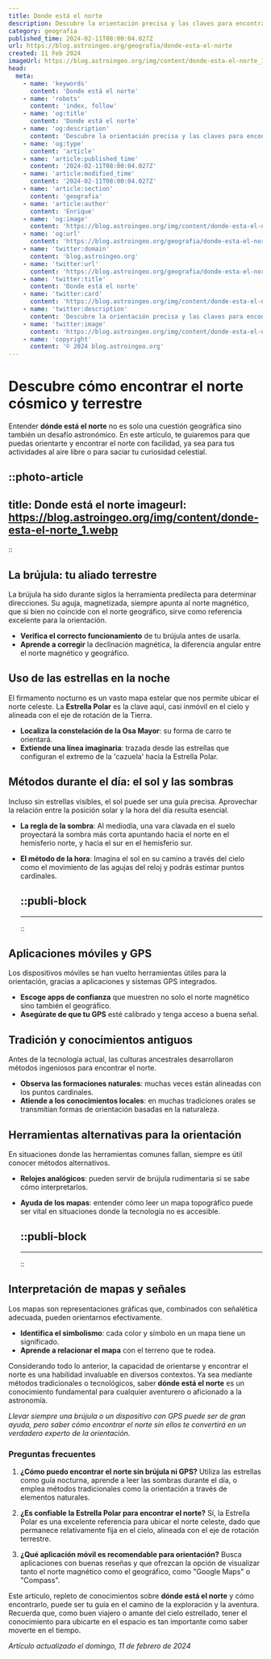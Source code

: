 ```yaml
---
title: Donde está el norte
description: Descubre la orientación precisa y las claves para encontrar el norte sin brújula. Navega con confianza y seguridad en cualquier entorno.
category: geografia
published_time: 2024-02-11T08:00:04.027Z
url: https://blog.astroingeo.org/geografia/donde-esta-el-norte
created: 11 Feb 2024
imageUrl: https://blog.astroingeo.org/img/content/donde-esta-el-norte_1.webp
head:
  meta:
    - name: 'keywords'
      content: 'Donde está el norte'
    - name: 'robots'
      content: 'index, follow'
    - name: 'og:title'
      content: 'Donde está el norte'
    - name: 'og:description'
      content: 'Descubre la orientación precisa y las claves para encontrar el norte sin brújula. Navega con confianza y seguridad en cualquier entorno.'
    - name: 'og:type'
      content: 'article'
    - name: 'article:published_time'
      content: '2024-02-11T08:00:04.027Z'
    - name: 'article:modified_time'
      content: '2024-02-11T08:00:04.027Z'
    - name: 'article:section'
      content: 'geografia'
    - name: 'article:author'
      content: 'Enrique'
    - name: 'og:image'
      content: 'https://blog.astroingeo.org/img/content/donde-esta-el-norte_1.webp'
    - name: 'og:url'
      content: 'https://blog.astroingeo.org/geografia/donde-esta-el-norte'
    - name: 'twitter:domain'
      content: 'blog.astroingeo.org'
    - name: 'twitter:url'
      content: 'https://blog.astroingeo.org/geografia/donde-esta-el-norte'
    - name: 'twitter:title'
      content: 'Donde está el norte'
    - name: 'twitter:card'
      content: 'https://blog.astroingeo.org/img/content/donde-esta-el-norte_1.webp'
    - name: 'twitter:description'
      content: 'Descubre la orientación precisa y las claves para encontrar el norte sin brújula. Navega con confianza y seguridad en cualquier entorno.'
    - name: 'twitter:image'
      content: 'https://blog.astroingeo.org/img/content/donde-esta-el-norte_1.webp'
    - name: 'copyright'
      content: '© 2024 blog.astroingeo.org'
---
```

# Descubre cómo encontrar el norte cósmico y terrestre

Entender **dónde está el norte** no es solo una cuestión geográfica sino también un desafío astronómico. En este artículo, te guiaremos para que puedas orientarte y encontrar el norte con facilidad, ya sea para tus actividades al aire libre o para saciar tu curiosidad celestial.


::photo-article
---
title: Donde está el norte
imageurl: https://blog.astroingeo.org/img/content/donde-esta-el-norte_1.webp
---
::


## La brújula: tu aliado terrestre
La brújula ha sido durante siglos la herramienta predilecta para determinar direcciones. Su aguja, magnetizada, siempre apunta al norte magnético, que si bien no coincide con el norte geográfico, sirve como referencia excelente para la orientación.

- **Verifica el correcto funcionamiento** de tu brújula antes de usarla.
- **Aprende a corregir** la declinación magnética, la diferencia angular entre el norte magnético y geográfico.

## Uso de las estrellas en la noche

El firmamento nocturno es un vasto mapa estelar que nos permite ubicar el norte celeste. La **Estrella Polar** es la clave aquí, casi inmóvil en el cielo y alineada con el eje de rotación de la Tierra.

- **Localiza la constelación de la Osa Mayor**: su forma de carro te orientará.
- **Extiende una línea imaginaria**: trazada desde las estrellas que configuran el extremo de la 'cazuela' hacia la Estrella Polar.

## Métodos durante el día: el sol y las sombras

Incluso sin estrellas visibles, el sol puede ser una guía precisa. Aprovechar la relación entre la posición solar y la hora del día resulta esencial.

- **La regla de la sombra**: Al mediodía, una vara clavada en el suelo proyectará la sombra más corta apuntando hacia el norte en el hemisferio norte, y hacia el sur en el hemisferio sur.
- **El método de la hora**: Imagina el sol en su camino a través del cielo como el movimiento de las agujas del reloj y podrás estimar puntos cardinales.


  ::publi-block
  ---
  ---
  ::
  
  
## Aplicaciones móviles y GPS

Los dispositivos móviles se han vuelto herramientas útiles para la orientación, gracias a aplicaciones y sistemas GPS integrados.

- **Escoge apps de confianza** que muestren no solo el norte magnético sino también el geográfico.
- **Asegúrate de que tu GPS** esté calibrado y tenga acceso a buena señal.

## Tradición y conocimientos antiguos

Antes de la tecnología actual, las culturas ancestrales desarrollaron métodos ingeniosos para encontrar el norte.

- **Observa las formaciones naturales**: muchas veces están alineadas con los puntos cardinales.
- **Atiende a los conocimientos locales**: en muchas tradiciones orales se transmitían formas de orientación basadas en la naturaleza.

## Herramientas alternativas para la orientación

En situaciones donde las herramientas comunes fallan, siempre es útil conocer métodos alternativos.

- **Relojes analógicos**: pueden servir de brújula rudimentaria si se sabe cómo interpretarlos.
- **Ayuda de los mapas**: entender cómo leer un mapa topográfico puede ser vital en situaciones donde la tecnología no es accesible.


  ::publi-block
  ---
  ---
  ::
  
  
## Interpretación de mapas y señales

Los mapas son representaciones gráficas que, combinados con señalética adecuada, pueden orientarnos efectivamente.

- **Identifica el simbolismo**: cada color y símbolo en un mapa tiene un significado.
- **Aprende a relacionar el mapa** con el terreno que te rodea.

Considerando todo lo anterior, la capacidad de orientarse y encontrar el norte es una habilidad invaluable en diversos contextos. Ya sea mediante métodos tradicionales o tecnológicos, saber **dónde está el norte** es un conocimiento fundamental para cualquier aventurero o aficionado a la astronomía.

*_Llevar siempre una brújula o un dispositivo con GPS puede ser de gran ayuda, pero saber cómo encontrar el norte sin ellos te convertirá en un verdadero experto de la orientación._*

### Preguntas frecuentes

1. **¿Cómo puedo encontrar el norte sin brújula ni GPS?**
   Utiliza las estrellas como guía nocturna, aprende a leer las sombras durante el día, o emplea métodos tradicionales como la orientación a través de elementos naturales.

2. **¿Es confiable la Estrella Polar para encontrar el norte?**
   Sí, la Estrella Polar es una excelente referencia para ubicar el norte celeste, dado que permanece relativamente fija en el cielo, alineada con el eje de rotación terrestre.

3. **¿Qué aplicación móvil es recomendable para orientación?**
   Busca aplicaciones con buenas reseñas y que ofrezcan la opción de visualizar tanto el norte magnético como el geográfico, como "Google Maps" o "Compass".

Este artículo, repleto de conocimientos sobre **dónde está el norte** y cómo encontrarlo, puede ser tu guía en el camino de la exploración y la aventura. Recuerda que, como buen viajero o amante del cielo estrellado, tener el conocimiento para ubicarte en el espacio es tan importante como saber moverte en el tiempo.

_Artículo actualizado el domingo, 11 de febrero de 2024_